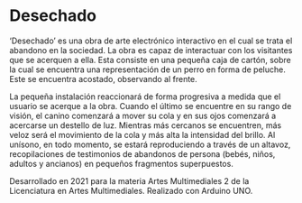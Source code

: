 # Desechado

‘Desechado’ es una obra de arte electrónico interactivo en el cual se trata el abandono en la
sociedad. La obra es capaz de interactuar con los visitantes que se acerquen a ella. Esta consiste en una pequeña caja de cartón, sobre la cual se encuentra una representación de un perro en forma de peluche. Este se encuentra acostado, observando al frente.

La pequeña instalación reaccionará de forma progresiva a medida que el usuario se acerque a la obra. Cuando el último se encuentre en su rango de visión, el canino comenzará a mover su cola y en sus ojos comenzará a acercarse un destello de luz. Mientras más cercanos se encuentren, más veloz será el movimiento de la cola y más alta la intensidad del brillo. Al unísono, en todo momento, se estará reproduciendo a través de un altavoz, recopilaciones de testimonios de abandonos de persona (bebés, niños, adultos y ancianos) en pequeños fragmentos superpuestos.

Desarrollado en 2021 para la materia Artes Multimediales 2 de la Licenciatura en Artes Multimediales. Realizado con Arduino UNO.
